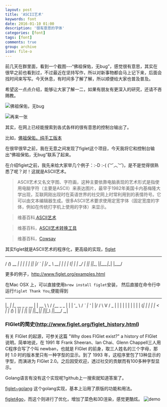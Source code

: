 ```yaml
---
layout: post
title: 'ASCII艺术'
keywords: font
date: 2016-01-10 01:00
description: '很有意思的字体'
categories: [font]
tags: [font]
comments: true
group: archive
icon: file-o
---
```


前几天在群里面，看到一个截图---“佛祖保佑，无bug”，感觉很有意思，其实在很早之前也看到过，不过最近在坚持写作，所以对新事物都会马上记下来，后面会找时间来写写。今天休息，有时间多了解了解，所以顺便给大家也普及普及。

希望这一点点介绍，能够让大家了解一二，如果有朋友有更深入的研究，还请不吝赐教。

![佛祖保佑，无bug](http://ww4.sinaimg.cn/bmiddle/6c256f91gw1ejk7vs660yj20c80eqt9q.jpg)

<!-- more -->
![再来一张](http://ww4.sinaimg.cn/bmiddle/a2b6d4d0gw1ejlpkhenbnj20d20d6q3s.jpg)

其实，在网上已经能搜索到各式各样的很有意思的控制台输出了。

比如，[佛祖保佑，纯手工版本](https://gist.github.com/edokeh/7580064)

在很早很早之前，我在无意之间发现了figlet这个项目，今天我将它和控制台输出“佛祖保佑，无bug”联系了起来。

在介绍figlet之前，我先来给大家举几个例子：:-D :-( (︶︿︶)，是不是觉得很熟悉了呢？对！这就是ASCII艺术。

>ASCII艺术又名文字图、字符画，这种主要依靠电脑表现的艺术形式是指使用电脑字符（主要是ASCII）来表达图片，最早于1982年美国卡内基梅隆大学出现，互联网刚出现时在英语世界的社交网上时常利用到的表情符号。它可以由文本编辑器生成。很多ASCII艺术要求使用定宽字体（固定宽度的字体，例如在传统打字机上使用的字体）来显示。

>维基百科,[ASCII艺术](https://zh.wikipedia.org/wiki/ASCII%E8%89%BA%E6%9C%AF)

>维基百科，[ASCII艺术转换工具](https://en.wikipedia.org/wiki/Wikipedia:ASCII_art_conversion_tool)

>维基百科，[Cowsay](https://zh.wikipedia.org/wiki/Cowsay)

其实figlet就是ASCII艺术的程序化，更高级的实现，[figlet](https://github.com/cmatsuoka/figlet)

  __ _       _      _
 / _(_) __ _| | ___| |_
| |_| |/ _` | |/ _ \ __|
|  _| | (_| | |  __/ |_
|_| |_|\__, |_|\___|\__|
       |___/


更多的例子，http://www.figlet.org/examples.html

在Mac OSX 上，可以直接使用`brew install figlet`安装，
然后直接在命令行中运行`figlet Thank You`,便能得到

 _____ _                 _     __   __
|_   _| |__   __ _ _ __ | | __ \ \ / /__  _   _
  | | | '_ \ / _` | '_ \| |/ /  \ V / _ \| | | |
  | | | | | | (_| | | | |   <    | | (_) | |_| |
  |_| |_| |_|\__,_|_| |_|_|\_\   |_|\___/ \__,_|

### FIGlet的简史(http://www.figlet.org/figlet_history.html) ###

有关 FIGlet 的起源，可参关这篇 "Why does FIGlet exist?" a history of FIGlet 说明，简单地说，在 1991 年 Frank Sheeran、Ian Chai、Glenn Chappell三人用C程序合写了个叫 newban，也就是 FIGlet 的前身，取三人姓名的三个字母，那时 1.0 时的版本里只有一种字型的显示。到了 1993 年，这程序里包了13种显示的字型，而演进为 FIGlet 2.0。之后因受欢迎，透过社交的贡献而有100多种字型显示。

Golang语言有没有这个实现呢?github上一搜索就知道答案了。

[figlet~golang](https://github.com/lukesampson/figlet)
这个golang实现，基本上沿用了原版的功能和用法。

[figlet4go](https://github.com/getwe/figlet4go)，而这个则进行了优化，增加了菜色和3D渲染，感觉更酷炫。
![demo](https://github.com/getwe/figlet4go/raw/master/screenshot/demo1.jpg)
